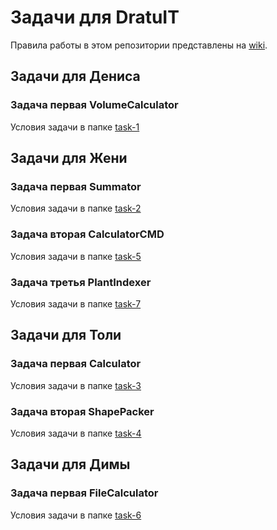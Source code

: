 # Задачи для DratuIT

Правила работы в этом репозитории представлены на [wiki](https://github.com/Tauders/dratuIT/wiki).

## Задачи для Дениса

### Задача первая VolumeCalculator

Условия задачи в папке [task-1](task-1/README.md)

## Задачи для Жени

### Задача первая Summator

Условия задачи в папке [task-2](task-2/README.md)

### Задача вторая CalculatorCMD

Условия задачи в папке [task-5](task-5/README.md)

### Задача третья PlantIndexer

Условия задачи в папке [task-7](task-7/README.md)

## Задачи для Толи

### Задача первая Calculator

Условия задачи в папке [task-3](task-3/README.md)

### Задача вторая ShapePacker

Условия задачи в папке [task-4](task-4/README.md)

## Задачи для Димы

### Задача первая FileCalculator

Условия задачи в папке [task-6](task-6/README.md)
